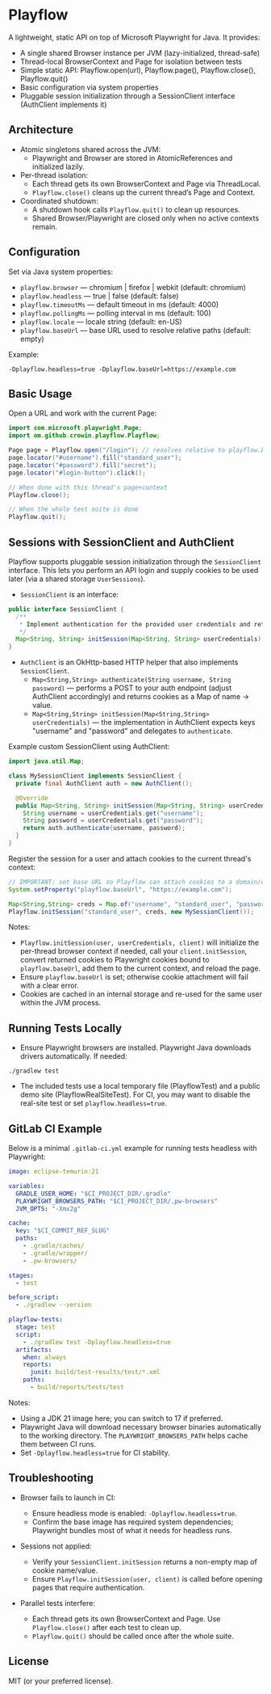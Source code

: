 # Playflow

A lightweight, static API on top of Microsoft Playwright for Java. It provides:

- A single shared Browser instance per JVM (lazy-initialized, thread-safe)
- Thread-local BrowserContext and Page for isolation between tests
- Simple static API: Playflow.open(url), Playflow.page(), Playflow.close(), Playflow.quit()
- Basic configuration via system properties
- Pluggable session initialization through a SessionClient interface (AuthClient implements it)


## Architecture

- Atomic singletons shared across the JVM:
  - Playwright and Browser are stored in AtomicReferences and initialized lazily.
- Per-thread isolation:
  - Each thread gets its own BrowserContext and Page via ThreadLocal.
  - `Playflow.close()` cleans up the current thread’s Page and Context.
- Coordinated shutdown:
  - A shutdown hook calls `Playflow.quit()` to clean up resources.
  - Shared Browser/Playwright are closed only when no active contexts remain.

    
## Configuration

Set via Java system properties:

- `playflow.browser` — chromium | firefox | webkit (default: chromium)
- `playflow.headless` — true | false (default: false)
- `playflow.timeoutMs` — default timeout in ms (default: 4000)
- `playflow.pollingMs` — polling interval in ms (default: 100)
- `playflow.locale` — locale string (default: en-US)
- `playflow.baseUrl` — base URL used to resolve relative paths (default: empty)

Example:

```
-Dplayflow.headless=true -Dplayflow.baseUrl=https://example.com
```


## Basic Usage

Open a URL and work with the current Page:

```java
import com.microsoft.playwright.Page;
import om.github.crowin.playflow.Playflow;

Page page = Playflow.open("/login"); // resolves relative to playflow.baseUrl if set
page.locator("#username").fill("standard_user");
page.locator("#password").fill("secret");
page.locator("#login-button").click();

// When done with this thread's page+context
Playflow.close();

// When the whole test suite is done
Playflow.quit();
```


## Sessions with SessionClient and AuthClient

Playflow supports pluggable session initialization through the `SessionClient` interface. This lets you perform an API login and supply cookies to be used later (via a shared storage `UserSessions`).

- `SessionClient` is an interface:

```java
public interface SessionClient {
  /**
   * Implement authentication for the provided user credentials and return cookies to be used in the browser context.
   */
  Map<String, String> initSession(Map<String, String> userCredentials) throws Exception;
}
```

- `AuthClient` is an OkHttp-based HTTP helper that also implements `SessionClient`.
  - `Map<String,String> authenticate(String username, String password)` — performs a POST to your auth endpoint (adjust AuthClient accordingly) and returns cookies as a Map of name -> value.
  - `Map<String,String> initSession(Map<String,String> userCredentials)` — the implementation in AuthClient expects keys "username" and "password" and delegates to `authenticate`.

Example custom SessionClient using AuthClient:

```java
import java.util.Map;

class MySessionClient implements SessionClient {
  private final AuthClient auth = new AuthClient();

  @Override
  public Map<String, String> initSession(Map<String, String> userCredentials) throws Exception {
    String username = userCredentials.get("username");
    String password = userCredentials.get("password");
    return auth.authenticate(username, password);
  }
}
```

Register the session for a user and attach cookies to the current thread's context:

```java
// IMPORTANT: set base URL so Playflow can attach cookies to a domain/url
System.setProperty("playflow.baseUrl", "https://example.com");

Map<String,String> creds = Map.of("username", "standard_user", "password", System.getenv("TEST_PASSWORD"));
Playflow.initSession("standard_user", creds, new MySessionClient());
```

Notes:
- `Playflow.initSession(user, userCredentials, client)` will initialize the per-thread browser context if needed, call your `client.initSession`, convert returned cookies to Playwright cookies bound to `playflow.baseUrl`, add them to the current context, and reload the page.
- Ensure `playflow.baseUrl` is set; otherwise cookie attachment will fail with a clear error.
- Cookies are cached in an internal storage and re-used for the same user within the JVM process.


## Running Tests Locally

- Ensure Playwright browsers are installed. Playwright Java downloads drivers automatically. If needed:

```
./gradlew test
```

- The included tests use a local temporary file (PlayflowTest) and a public demo site (PlayflowRealSiteTest). For CI, you may want to disable the real-site test or set `playflow.headless=true`.


## GitLab CI Example

Below is a minimal `.gitlab-ci.yml` example for running tests headless with Playwright:

```yaml
image: eclipse-temurin:21

variables:
  GRADLE_USER_HOME: "$CI_PROJECT_DIR/.gradle"
  PLAYWRIGHT_BROWSERS_PATH: "$CI_PROJECT_DIR/.pw-browsers"
  JVM_OPTS: "-Xmx2g"

cache:
  key: "$CI_COMMIT_REF_SLUG"
  paths:
    - .gradle/caches/
    - .gradle/wrapper/
    - .pw-browsers/

stages:
  - test

before_script:
  - ./gradlew --version

playflow-tests:
  stage: test
  script:
    - ./gradlew test -Dplayflow.headless=true
  artifacts:
    when: always
    reports:
      junit: build/test-results/test/*.xml
    paths:
      - build/reports/tests/test
```

Notes:
- Using a JDK 21 image here; you can switch to 17 if preferred.
- Playwright Java will download necessary browser binaries automatically to the working directory. The `PLAYWRIGHT_BROWSERS_PATH` helps cache them between CI runs.
- Set `-Dplayflow.headless=true` for CI stability.


## Troubleshooting

- Browser fails to launch in CI:
  - Ensure headless mode is enabled: `-Dplayflow.headless=true`.
  - Confirm the base image has required system dependencies; Playwright bundles most of what it needs for headless runs.

- Sessions not applied:
  - Verify your `SessionClient.initSession` returns a non-empty map of cookie name/value.
  - Ensure `Playflow.initSession(user, client)` is called before opening pages that require authentication.

- Parallel tests interfere:
  - Each thread gets its own BrowserContext and Page. Use `Playflow.close()` after each test to clean up.
  - `Playflow.quit()` should be called once after the whole suite.


## License

MIT (or your preferred license).